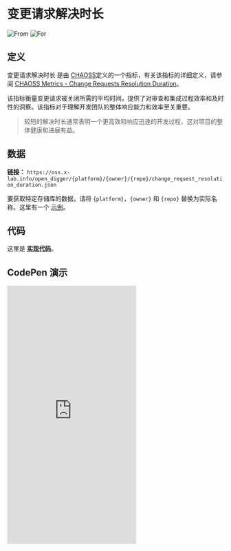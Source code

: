 # 变更请求解决时长

![From](https://img.shields.io/badge/来自-CHAOSS-blue) ![For](https://img.shields.io/badge/用于-仓库-blue)

## 定义

变更请求解决时长 是由 [CHAOSS](https://chaoss.community)定义的一个指标，有关该指标的详细定义，请参阅 [CHAOSS Metrics - Change Requests Resolution Duration](https://chaoss.community/metric-issue-resolution-duration/)。

该指标衡量变更请求被关闭所需的平均时间，提供了对审查和集成过程效率和及时性的洞察。该指标对于理解开发团队的整体响应能力和效率至关重要。

> 较短的解决时长通常表明一个更高效和响应迅速的开发过程，这对项目的整体健康和进展有益。

## 数据

**链接：** `https://oss.x-lab.info/open_digger/{platform}/{owner}/{repo}/change_request_resolution_duration.json`

要获取特定存储库的数据，请将 `{platform}`，`{owner}` 和 `{repo}` 替换为实际名称。这里有一个 [示例](https://oss.x-lab.info/open_digger/github/X-lab2017/open-digger/change_request_resolution_duration.json)。

## 代码

这里是 [**实现代码**](https://github.com/X-lab2017/open-digger/blob/master/src/metrics/chaoss.ts#L341)。

## CodePen 演示

<iframe height="600" scrolling="no" title="OpenDigger - [CHAOSS] Time Duration Related Metrics" src="https://codepen.io/frank-zsy/embed/VwBqwaP?default-tab=js%2Cresult&editable=true" frameborder="no" loading="lazy" allowtransparency="true" allowfullscreen="true">
  See the Pen <a href="https://codepen.io/frank-zsy/pen/VwBqwaP">
  OpenDigger - [CHAOSS] Time Duration Related Metrics</a> by Frank Zhao (<a href="https://codepen.io/frank-zsy">@frank-zsy</a>)
  on <a href="https://codepen.io">CodePen</a>.
</iframe>